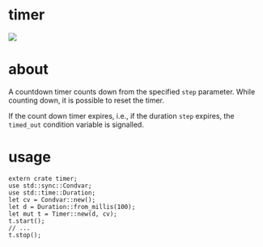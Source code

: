 # timer

<a href='https://travis-ci.org/sholsapp/timer'>
<img src='https://img.shields.io/travis/sholsapp/timer/master.svg?style=flat-square' />
</a>

# about

A countdown timer counts down from the specified `step` parameter. While
counting down, it is possible to reset the timer.

If the count down timer expires, i.e., if the duration `step` expires, the
`timed_out` condition variable is signalled.

# usage

```
extern crate timer;
use std::sync::Condvar;
use std::time::Duration;
let cv = Condvar::new();
let d = Duration::from_millis(100);
let mut t = Timer::new(d, cv);
t.start();
// ...
t.stop();
```
